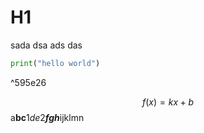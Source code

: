 # H1

sada dsa
ads das

```python
print("hello world")
```

^595e26

$$f(x) = kx+b$$
a**bc**1*de*2***fgh***ijklmn
